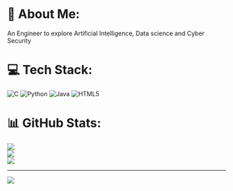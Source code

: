 # 💫 About Me:
 An Engineer to explore Artificial Intelligence, Data science and Cyber Security


# 💻 Tech Stack:
![C](https://img.shields.io/badge/c-%2300599C.svg?style=for-the-badge&logo=c&logoColor=white) ![Python](https://img.shields.io/badge/python-3670A0?style=for-the-badge&logo=python&logoColor=ffdd54) ![Java](https://img.shields.io/badge/java-%23ED8B00.svg?style=for-the-badge&logo=openjdk&logoColor=white) ![HTML5](https://img.shields.io/badge/html5-%23E34F26.svg?style=for-the-badge&logo=html5&logoColor=white)
# 📊 GitHub Stats:
![](https://github-readme-stats.vercel.app/api?username=manoharvvs&theme=dark&hide_border=false&include_all_commits=false&count_private=false)<br/>
![](https://github-readme-streak-stats.herokuapp.com/?user=manoharvvs&theme=dark&hide_border=false)<br/>
![](https://github-readme-stats.vercel.app/api/top-langs/?username=manoharvvs&theme=dark&hide_border=false&include_all_commits=false&count_private=false&layout=compact)

---
[![](https://visitcount.itsvg.in/api?id=manoharvvs&icon=0&color=0)](https://visitcount.itsvg.in)

<!-- Proudly created with GPRM ( https://gprm.itsvg.in ) -->
